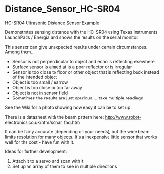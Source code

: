 # Distance_Sensor_HC-SR04
HC-SR04 Ultrasonic Distance Sensor Example

Demonstrates sensing distance with the HC-SR04 using Texas Instruments LaunchPads / Energia and shows the results on the serial monitor.

This sensor can give unexpected results under certain circumstances.  Among them...
* Sensor is not perpendicular to object and echo is reflecting elsewhere
* Surface sensor is aimed at is a poor reflector or is irregular
* Sensor is too close to floor or other object that is reflecting back instead of the intended object
* Object is too small / narrow
* Object is too close or too far away
* Object is not in sensor field
* Sometimes the results are just spurious.... take multiple readings

See the Wiki for a photo showing how easy it can be to set up.

There is a datasheet with the beam pattern here: http://www.robot-electronics.co.uk/htm/sonar_faq.htm

It can be fairly accurate (depending on your needs), but the wide beam limits resolution for many objects.  It's a inexpensive little sensor that works well for the cost - have fun with it.

Ideas for further development:
1) Attach it to a servo and scan with it
2) Set up an array of them to see in multiple directions
